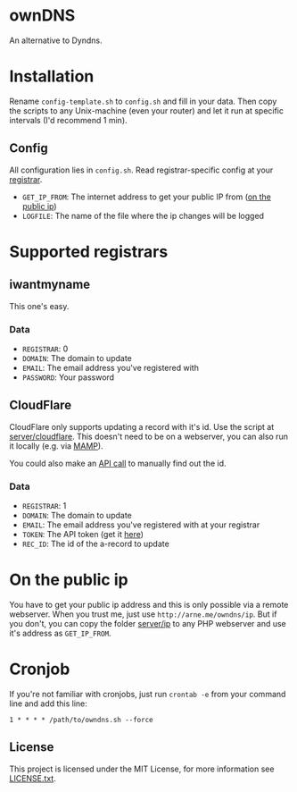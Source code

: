 # ownDNS
An alternative to Dyndns.

# Installation
Rename `config-template.sh` to `config.sh` and fill in your data. Then copy the scripts to any Unix-machine (even your router) and let it run at specific intervals (I'd recommend 1 min).

## Config
All configuration lies in `config.sh`. Read registrar-specific config at your [registrar](#supported-registrars).

- `GET_IP_FROM`: The internet address to get your public IP from ([on the public ip](#on-the-public-ip))
- `LOGFILE`: The name of the file where the ip changes will be logged

# Supported registrars
## iwantmyname
This one's easy.

### Data
- `REGISTRAR`: 0
- `DOMAIN`: The domain to update
- `EMAIL`: The email address you've registered with
- `PASSWORD`: Your password

## CloudFlare
CloudFlare only supports updating a record with it's id. Use the script at [server/cloudflare](server/cloudflare). This doesn't need to be on a webserver, you can also run it locally (e.g. via [MAMP](http://www.mamp.info/)).

You could also make an [API call](http://www.cloudflare.com/docs/client-api.html#s3.3) to manually find out the id.

### Data
- `REGISTRAR`: 1
- `DOMAIN`: The domain to update
- `EMAIL`: The email address you've registered with at your registrar
- `TOKEN`: The API token (get it [here](https://www.cloudflare.com/my-account))
- `REC_ID`: The id of the a-record to update

# On the public ip
You have to get your public ip address and this is only possible via a remote webserver. When you trust me, just use `http://arne.me/owndns/ip`. But if you don't, you can copy the folder [server/ip](server/ip) to any PHP webserver and use it's address as `GET_IP_FROM`.

# Cronjob
If you're not familiar with cronjobs, just run `crontab -e` from your command line and add this line:
```crontab
1 * * * * /path/to/owndns.sh --force
```

## License
This project is licensed under the MIT License, for more information see [LICENSE.txt](LICENSE.txt).
